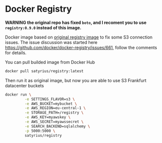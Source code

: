 # Docker Registry

**WARNING the original repo has fixed `boto`, and I recoment you to use `registry:0.9.0` instead of this image.**

Docker image based on [original registry image](https://github.com/docker/docker-registry) to fix some S3 connection issues. The issue discussion was started here https://github.com/docker/docker-registry/issues/661, follow the comments for details.

You can pull builded image from Docker Hub

```bash
docker pull satyrius/registry:latest
```

Then run it as original image, but now you are able to use S3 Frankfurt datacenter buckets

```bash
docker run \
         -e SETTINGS_FLAVOR=s3 \
         -e AWS_BUCKET=mybucket \
         -e AWS_REGION=eu-central-1 \
         -e STORAGE_PATH=/registry \
         -e AWS_KEY=myawskey \
         -e AWS_SECRET=myawssecret \
         -e SEARCH_BACKEND=sqlalchemy \
         -p 5000:5000 \
         satyrius/registry
```
